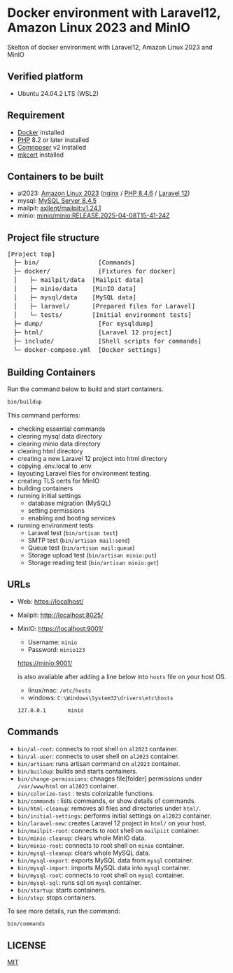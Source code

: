 # Docker environment with Laravel12, Amazon Linux 2023 and MinIO

Skelton of docker environment with Laravel12, Amazon Linux 2023 and MinIO

## Verified platform

- Ubuntu 24.04.2 LTS (WSL2)

## Requirement

- [Docker](https://www.docker.com/) installed
- [PHP](https://www.php.net/) 8.2 or later installed
- [Comnposer](https://getcomposer.org/) v2 installed
- [mkcert](https://github.com/FiloSottile/mkcert) installed

## Containers to be built

- al2023: [Amazon Linux 2023](https://hub.docker.com/layers/library/amazonlinux/2023.7.20250331.0/images/sha256-d2b7c9c18d23a992c5364d51f3ec62f4e5d47b6d0b6dfc35078104d414fe48ba) ([nginx](https://nginx.org/) / [PHP 8.4.6](https://www.php.net/ChangeLog-8.php#8.4.6) / [Laravel 12](https://laravel.com/docs/12.x))
- mysql: [MySQL Server 8.4.5](https://hub.docker.com/layers/library/mysql/8.4.5/images/sha256-dc6acfdfcf111858d8ec72daa23308a54377dc458d10ba4dd9484de2ea3cbc46)
- mailpit: [axllent/mailpit:v1.24.1](https://hub.docker.com/layers/axllent/mailpit/v1.24.1/images/sha256-29d7973983e738f71fa00886fbb286e95c1c13f41d18e5c99b7b3e4fb1d2087f)
- minio: [minio/minio:RELEASE.2025-04-08T15-41-24Z](https://hub.docker.com/layers/minio/minio/RELEASE.2025-04-08T15-41-24Z/images/sha256-79f5beef4fe27220c1b55fe8d38a4dc88544870891b871bea6fe113b90256297)

## Project file structure

<pre>
[Project top]
　├─ bin/                [Commands]
　├─ docker/             [Fixtures for docker]
　│　　├─ mailpit/data  [Mailpit data]
　│　　├─ minio/data    [MinIO data]
　│　　├─ mysql/data    [MySQL data]
　│　　├─ laravel/      [Prepared files for Laravel]
　│　　└─ tests/        [Initial environment tests]
　├─ dump/               [For mysqldump]
　├─ html/               [Laravel 12 project]
　├─ include/            [Shell scripts for commands]
　└─ docker-compose.yml  [Docker settings]
</pre>

## Building Containers

Run the command below to build and start containers.

```bash
bin/buildup
```

This command performs:
- checking essential commands
- clearing mysql data directory
- clearing minio data directory
- clearing html directory
- creating a new Laravel 12 project into html directory
- copying .env.local to .env
- layouting Laravel files for environment testing.
- creating TLS certs for MinIO
- building containers
- running initial settings
    - database migration (MySQL)
    - setting permissions
    - enabling and booting services
- running environment tests
    - Laravel test (`bin/artisan test`)
    - SMTP test (`bin/artisan mail:send`)
    - Queue test (`bin/artisan mail:queue`)
    - Storage upload test (`bin/artisan minio:put`)
    - Storage reading test (`bin/artisan minio:get`)

## URLs

- Web: [https://localhost/](https://localhost/)
- Mailpit: [http://localhost:8025/](http://localhost:8025/)
- MinIO: [https://localhost:9001/](https://localhost:9001/)
    - Username: `minio`
    - Password: `minio123`

    [https://minio:9001/](https://minio:9001/)

    is also available after adding a line below into `hosts` file on your host OS.
    - linux/mac: `/etc/hosts`
    - windows: `C:\Windows\System32\drivers\etc\hosts`
    ```
    127.0.0.1       minio
    ```
## Commands

- `bin/al-root`: connects to root shell on `al2023` container.
- `bin/al-user`: connects to user shell on `al2023` container.
- `bin/artisan`: runs artisan command on `al2023` container.
- `bin/buildup`: builds and starts containers.
- `bin/change-permissions`: chnages file[folder] permissions under `/var/www/html` on `al2023` container.
- `bin/colorize-test` : tests colorizable functions.
- `bin/commands` : lists commands, or show details of commands.
- `bin/html-cleanup`: removes all files and directories under `html/`.
- `bin/initial-settings`: performs initial settings on `al2023` container.
- `bin/laravel-new`: creates Laravel 12 project in `html/` on your host.
- `bin/mailpit-root`: connects to root shell on `mailpiit` container.
- `bin/minio-cleanup`: clears whole MinIO data.
- `bin/minio-root`: connects to root shell on `minio` container.
- `bin/mysql-cleanup`: clears whole MySQL data.
- `bin/mysql-export`: exports MySQL data from `mysql` container.
- `bin/mysql-import`: imports MySQL data into `mysql` container.
- `bin/mysql-root`: connects to root shell on `mysql` container.
- `bin/mysql-sql`: runs sql on `mysql` container.
- `bin/startup`: starts containers.
- `bin/stop`: stops containers.

To see more details, run the command:

```bash
bin/commands
```

## LICENSE

[MIT](LICENSE)
